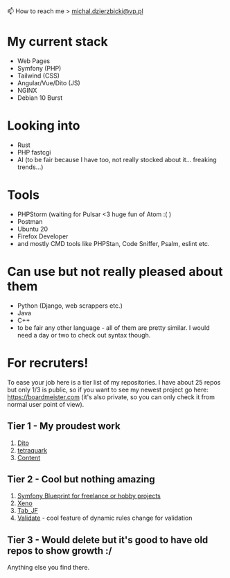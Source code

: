📫 How to reach me > michal.dzierzbicki@vp.pl

# My current stack
- Web Pages
- Symfony (PHP)
- Tailwind (CSS)
- Angular/Vue/Dito (JS)
- NGINX
- Debian 10 Burst

# Looking into
- Rust
- PHP fastcgi
- AI (to be fair because I have too, not really stocked about it... freaking trends...)

# Tools
- PHPStorm (waiting for Pulsar <3 huge fun of Atom :( )
- Postman
- Ubuntu 20
- Firefox Developer
- and mostly CMD tools like PHPStan, Code Sniffer, Psalm, eslint etc.

# Can use but not really pleased about them
- Python (Django, web scrappers etc.)
- Java
- C++
- to be fair any other language - all of them are pretty similar. I would need a day or two to check out syntax though.

# For recruters!
To ease your job here is a tier list of my repositories. I have about 25 repos but only 1/3 is public, so if you want to see my newest project go here: https://boardmeister.com 
(it's also private, so you can only check it from normal user point of view).

## Tier 1 - My proudest work
1. [Dito](https://github.com/Mortimer333/Dito)
2. [tetraquark](https://github.com/Mortimer333/tetraquark)
3. [Content](https://github.com/Mortimer333/Content)

## Tier 2 - Cool but nothing amazing

1. [Symfony Blueprint for freelance or hobby projects](https://github.com/Mortimer333/php_blueprint)
2. [Xeno](https://github.com/Mortimer333/Xeno)
3. [Tab_JF](https://github.com/Mortimer333/Tab_JF)
4. [Validate](https://github.com/Mortimer333/Validate) - cool feature of dynamic rules change for validation

## Tier 3 - Would delete but it's good to have old repos to show growth :/
Anything else you find there.


